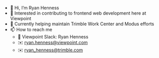 - 👋 Hi, I’m Ryan Henness
- 👀 Interested in contributing to frontend web development here at Viewpoint
- 🔧 Currently helping maintain Trimble Work Center and Modus efforts
- 📫 How to reach me
  - 💬 Viewpoint Slack: Ryan Henness
  - ✉️ ryan.henness@viewpoint.com
  - ✉️ ryan_henness@trimble.com
      
